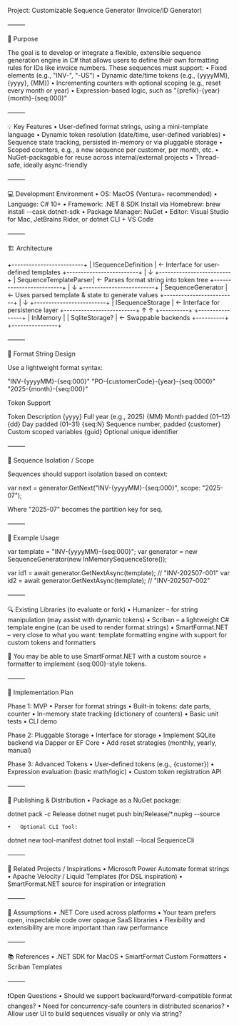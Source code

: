 Project: Customizable Sequence Generator (Invoice/ID Generator)

⸻

🧠 Purpose

The goal is to develop or integrate a flexible, extensible sequence generation engine in C# that allows users to define their own formatting rules for IDs like invoice numbers. These sequences must support:
	•	Fixed elements (e.g., "INV-", "-US")
	•	Dynamic date/time tokens (e.g., {yyyyMM}, {yyyy}, {MM})
	•	Incrementing counters with optional scoping (e.g., reset every month or year)
	•	Expression-based logic, such as "{prefix}-{year}{month}-{seq:000}"

⸻

💡 Key Features
	•	User-defined format strings, using a mini-template language
	•	Dynamic token resolution (date/time, user-defined variables)
	•	Sequence state tracking, persisted in-memory or via pluggable storage
	•	Scoped counters, e.g., a new sequence per customer, per month, etc.
	•	NuGet-packagable for reuse across internal/external projects
	•	Thread-safe, ideally async-friendly

⸻

💻 Development Environment
	•	OS: MacOS (Ventura+ recommended)
	•	Language: C# 10+
	•	Framework: .NET 8 SDK
Install via Homebrew: brew install --cask dotnet-sdk
	•	Package Manager: NuGet
	•	Editor: Visual Studio for Mac, JetBrains Rider, or dotnet CLI + VS Code

⸻

🏗️ Architecture

+-------------------------+
|   ISequenceDefinition   |  ← Interface for user-defined templates
+-------------------------+
             |
             ↓
+-------------------------+
|   SequenceTemplateParser|  ← Parses format string into token tree
+-------------------------+
             |
             ↓
+-------------------------+
|    SequenceGenerator    |  ← Uses parsed template & state to generate values
+-------------------------+
             |
             ↓
+-------------------------+
|    ISequenceStorage     |  ← Interface for persistence layer
+-------------------------+
     ↑           ↑
+----------+ +----------------+
| InMemory | | SqliteStorage? | ← Swappable backends
+----------+ +----------------+


⸻

🧬 Format String Design

Use a lightweight format syntax:

"INV-{yyyyMM}-{seq:000}"
"PO-{customerCode}-{year}-{seq:0000}"
"2025-{month}-{seq:000}"

Token Support

Token	Description
{yyyy}	Full year (e.g., 2025)
{MM}	Month padded (01–12)
{dd}	Day padded (01–31)
{seq:N}	Sequence number, padded
{customer}	Custom scoped variables
{guid}	Optional unique identifier


⸻

🔐 Sequence Isolation / Scope

Sequences should support isolation based on context:

var next = generator.GetNext("INV-{yyyyMM}-{seq:000}", scope: "2025-07");

Where "2025-07" becomes the partition key for seq.

⸻

🧪 Example Usage

var template = "INV-{yyyyMM}-{seq:000}";
var generator = new SequenceGenerator(new InMemorySequenceStore());

var id1 = await generator.GetNextAsync(template); // "INV-202507-001"
var id2 = await generator.GetNextAsync(template); // "INV-202507-002"


⸻

🔍 Existing Libraries (to evaluate or fork)
	•	Humanizer – for string manipulation (may assist with dynamic tokens)
	•	Scriban – a lightweight C# template engine (can be used to render format strings)
	•	SmartFormat.NET – very close to what you want: template formatting engine with support for custom tokens and formatters

🧩 You may be able to use SmartFormat.NET with a custom source + formatter to implement {seq:000}-style tokens.

⸻

🧰 Implementation Plan

Phase 1: MVP
	•	Parser for format strings
	•	Built-in tokens: date parts, counter
	•	In-memory state tracking (dictionary of counters)
	•	Basic unit tests
	•	CLI demo

Phase 2: Pluggable Storage
	•	Interface for storage
	•	Implement SQLite backend via Dapper or EF Core
	•	Add reset strategies (monthly, yearly, manual)

Phase 3: Advanced Tokens
	•	User-defined tokens (e.g., {customer})
	•	Expression evaluation (basic math/logic)
	•	Custom token registration API

⸻

🚀 Publishing & Distribution
	•	Package as a NuGet package:

dotnet pack -c Release
dotnet nuget push bin/Release/*.nupkg --source <your-feed>


	•	Optional CLI Tool:

dotnet new tool-manifest
dotnet tool install --local SequenceCli



⸻

📎 Related Projects / Inspirations
	•	Microsoft Power Automate format strings
	•	Apache Velocity / Liquid Templates (for DSL inspiration)
	•	SmartFormat.NET source for inspiration or integration

⸻

🧠 Assumptions
	•	.NET Core used across platforms
	•	Your team prefers open, inspectable code over opaque SaaS libraries
	•	Flexibility and extensibility are more important than raw performance

⸻

📚 References
	•	.NET SDK for MacOS
	•	SmartFormat Custom Formatters
	•	Scriban Templates

⸻

❗Open Questions
	•	Should we support backward/forward-compatible format changes?
	•	Need for concurrency-safe counters in distributed scenarios?
	•	Allow user UI to build sequences visually or only via string?
